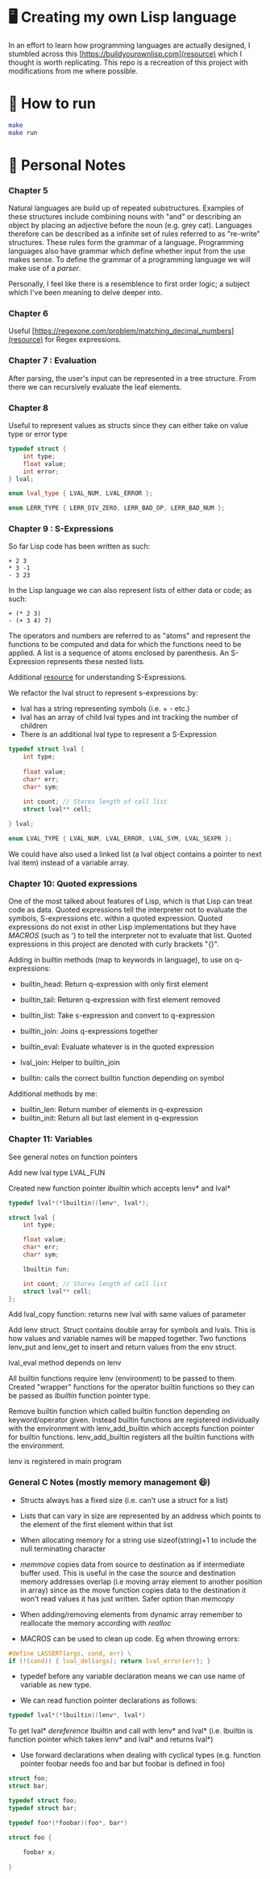 # 🖥 Creating my own Lisp language

In an effort to learn how programming languages are actually designed, I stumbled across this [https://buildyourownlisp.com](resource) which I thought is worth replicating. This repo is a recreation of this project with modifications from me where possible. 

# 🏃 How to run

``` sh
make
make run
```

# 📓 Personal Notes

### Chapter 5

Natural languages are build up of repeated substructures. Examples of these structures include combining nouns with "and" or describing an object by placing an adjective before the noun (e.g. grey cat). Languages therefore can be described as a infinite set of rules referred to as "re-write" structures. These rules form the grammar of a language. Programming languages also have grammar which define whether input from the use makes sense. To define the grammar of a programming language we will make use of a <em>parser</em>. 

Personally, I feel like there is a resemblence to first order logic; a subject which I've been meaning to delve deeper into. 

### Chapter 6

Useful [https://regexone.com/problem/matching_decimal_numbers](resource) for Regex expressions.

### Chapter 7 : Evaluation

After parsing, the user's input can be represented in a tree structure. From there we can recursively evaluate the leaf elements. 

### Chapter 8

Useful to represent values as structs since they can either take on value type or error type

``` c++
typedef struct {
    int type;
    float value;
    int error;
} lval;

enum lval_type { LVAL_NUM, LVAL_ERROR };

enum LERR_TYPE { LERR_DIV_ZERO, LERR_BAD_OP, LERR_BAD_NUM };
```

### Chapter 9 : S-Expressions

So far Lisp code has been written as such:

``` common-lisp
+ 2 3
* 3 -1
- 3 23
```

In the Lisp language we can also represent lists of either data or code; as such:

``` common-lisp
+ (* 2 3)
- (+ 3 4) 7)
```

The operators and numbers are referred to as "atoms" and represent the functions to be computed and data for which the functions need to be applied. A list is a sequence of atoms enclosed by parenthesis. An S-Expression represents these nested lists.

Additional [resource](https://www.cs.unm.edu/~luger/ai-final2/LISP/CH%2011_S-expressions,%20The%20Syntax%20of%20Lisp.pdf) for understanding S-Expressions.

We refactor the lval struct to represent s-expressions by:

* lval has a string representing symbols (i.e. + - etc.)
* lval has an array of child lval types and int tracking the number of children
* There is an additional lval type to represent a S-Expression

``` c++
typedef struct lval {
    int type;
    
    float value;
    char* err;
    char* sym;

    int count; // Stores length of cell list
    struct lval** cell;
    
} lval;

enum LVAL_TYPE { LVAL_NUM, LVAL_ERROR, LVAL_SYM, LVAL_SEXPR };
```

We could have also used a linked list (a lval object contains a pointer to next lval item) instead of a variable array.

### Chapter 10: Quoted expressions

One of the most talked about features of Lisp, which is that Lisp can treat code as data. Quoted expressions tell the interpreter not to evaluate the symbols, S-expressions etc. within a quoted expression. Quoted expressions do not exist in other Lisp implementations but they have <em>MACROS</em> (such as ') to tell the interpreter not to evaluate that list. Quoted expressions in this project are denoted with curly brackets "{}".

Adding in builtin methods (map to keywords in language), to use on q-expressions: 

* builtin_head: Return q-expression with only first element
* builtin_tail: Returen q-expression with first element removed
* builtin_list: Take s-expression and convert to q-expression
* builtin_join: Joins q-expressions together
* builtin_eval: Evaluate whatever is in the quoted expression

* lval_join: Helper to builtin_join

* builtin: calls the correct builtin function depending on symbol

Additional methods by me:
* builtin_len: Return number of elements in q-expression
* builtin_init: Return all but last element in q-expression

### Chapter 11: Variables

See general notes on function pointers

Add new lval type LVAL_FUN

Created new function pointer <em>lbuiltin</em> which accepts lenv* and lval*

```c
typedef lval*(*lbuiltin)(lenv*, lval*);

struct lval {
    int type;

    float value;
    char* err;
    char* sym;

    lbuiltin fun;

    int count; // Stores length of cell list
    struct lval** cell;
};
```

Add lval_copy function: returns new lval with same values of parameter

Add lenv struct. Struct contains double array for symbols and lvals. This is how values and variable names will be mapped together. Two functions lenv_put and lenv_get to insert and return values from the env struct.

lval_eval method depends on lenv

All builtin functions require lenv (environment) to be passed to them. Created "wrapper" functions for the operator builtin functions so they can be passed as <em>lbuiltin</em> function pointer type.

Remove builtin function which called builtin function depending on keyword/operator given. Instead builtin functions are registered individually with the environment with lenv_add_builtin which accepts function pointer for builtin functions.  lenv_add_builtin registers all the builtin functions with the environment.

lenv is registered in main program

### General C Notes (mostly memory management 😆)

* Structs always has a fixed size (i.e. can't use a struct for a list)
* Lists that can vary in size are represented by an address which points to the element of the first element within that list
* When allocating memory for a string use sizeof(string)+1 to include the null terminating character
* <em>memmove</em> copies data from source to destination as if intermediate buffer used. This is useful in the case the source and destination memory addresses overlap (i.e moving array element to another position in array) since as the move function copies data to the destination it won't read values it has just written. Safer option than <em>memcopy</em>
* When adding/removing elements from dynamic array remember to reallocate the memory according with <em>realloc</em>

* MACROS can be used to clean up code. Eg when throwing errors:

```c
#define LASSERT(args, cond, err) \
if (!(cond)) { lval_del(args); return lval_error(err); } 
```

* typedef before any variable declaration means we can use name of variable as new type. 

* We can read function pointer declarations as follows:
```c
typedef lval*(*lbuiltin)(lenv*, lval*)
```
To get lval* <em>dereference</em> lbuiltin and call with lenv* and lval* (i.e. lbuiltin is function pointer which takes lenv* and lval* and returns lval*)

* Use forward declarations when dealing with cyclical types (e.g. function pointer foobar needs foo and bar but foobar is defined in foo)

```c
struct foo;
struct bar;

typedef struct foo;
typedef struct bar;

typedef foo*(*foobar)(foo*, bar*)

struct foo {
    
    foobar x;
    
}
```
